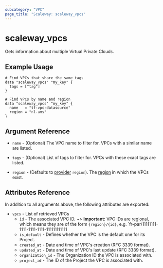 ```yaml
---
subcategory: "VPC"
page_title: "Scaleway: scaleway_vpcs"
---
```


# scaleway_vpcs

Gets information about multiple Virtual Private Clouds.

## Example Usage

```hcl
# Find VPCs that share the same tags
data "scaleway_vpcs" "my_key" {
  tags = ["tag"]
}

# Find VPCs by name and region
data "scaleway_vpcs" "my_key" {
  name   = "tf-vpc-datasource"
  region = "nl-ams"
}
```

## Argument Reference

- `name` - (Optional) The VPC name to filter for. VPCs with a similar name are listed.

- `tags` - (Optional) List of tags to filter for. VPCs with these exact tags are listed.

- `region` - (Defaults to [provider](../index.md#region) `region`). The [region](../guides/regions_and_zones.md#regions) in which the VPCs exist.

## Attributes Reference

In addition to all arguments above, the following attributes are exported:

- `vpcs` - List of retrieved VPCs
    - `id` - The associated VPC ID.
      ~> **Important:** VPC IDs are [regional](../guides/regions_and_zones.md#resource-ids), which means they are of the form `{region}/{id}`, e.g. `fr-par/11111111-1111-1111-1111-111111111111
    - `is_default` - Defines whether the VPC is the default one for its Project.
    - `created_at` - Date and time of VPC's creation (RFC 3339 format).
    - `updated_at` - Date and time of VPC's last update (RFC 3339 format).
    - `organization_id` - The Organization ID the VPC is associated with.
    - `project_id` - The ID of the Project the VPC is associated with.
